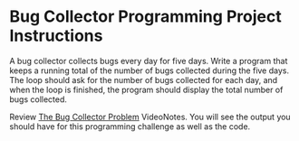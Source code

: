 # Bug Collector Programming Project Instructions

A bug collector collects bugs every day for five days. Write a program that keeps a running total of the number of bugs collected during the five days. The loop should ask for the number of bugs collected for each day, and when the loop is finished, the program should display the total number of bugs collected.

Review [The Bug Collector Problem](https://mediaplayer.pearsoncmg.com/assets/_video.true/Bug_Collector_Problem) VideoNotes. You will see the output you should have for this programming challenge as well as the code.
